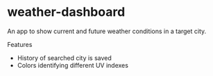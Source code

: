 # weather-dashboard
An app to show current and future weather conditions in a target city.

Features
- History of searched city is saved
- Colors identifying different UV indexes
